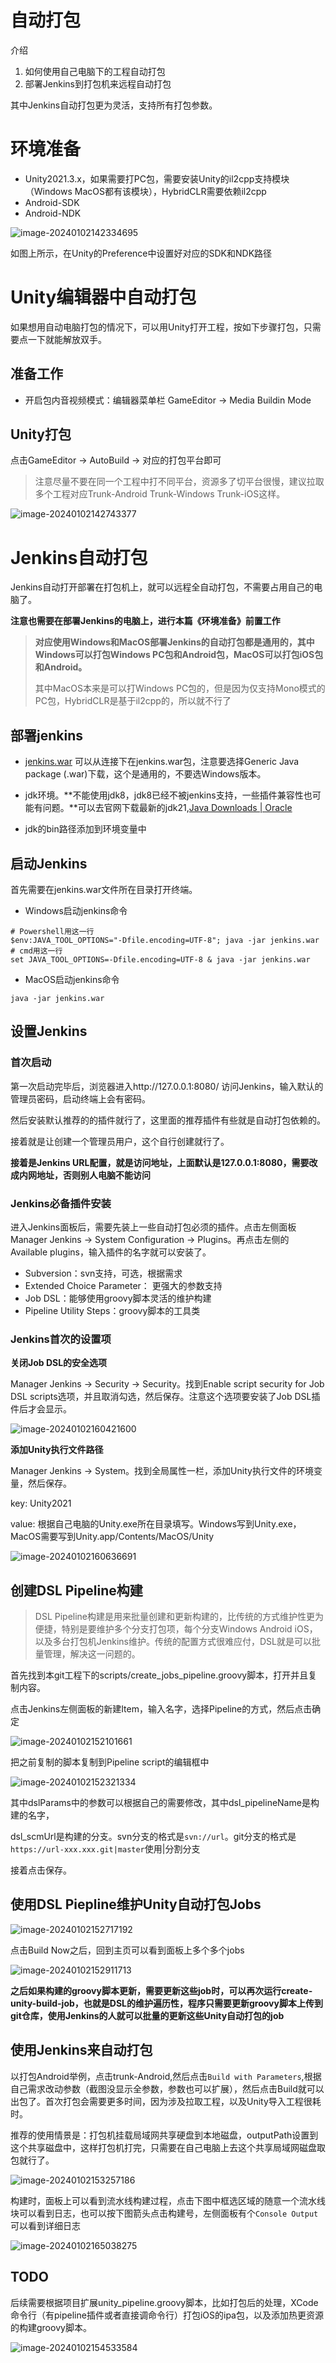 # 自动打包

介绍

1. 如何使用自己电脑下的工程自动打包
2. 部署Jenkins到打包机来远程自动打包

其中Jenkins自动打包更为灵活，支持所有打包参数。

# 环境准备

- Unity2021.3.x，如果需要打PC包，需要安装Unity的il2cpp支持模块（Windows MacOS都有该模块），HybridCLR需要依赖il2cpp
- Android-SDK
- Android-NDK

![image-20240102142334695](img/auto-build1.png)

如图上所示，在Unity的Preference中设置好对应的SDK和NDK路径

# Unity编辑器中自动打包

如果想用自动电脑打包的情况下，可以用Unity打开工程，按如下步骤打包，只需要点一下就能解放双手。

## 准备工作

- 开启包内音视频模式：编辑器菜单栏 GameEditor ->  Media Buildin Mode

## Unity打包

点击GameEditor -> AutoBuild -> 对应的打包平台即可

> 注意尽量不要在同一个工程中打不同平台，资源多了切平台很慢，建议拉取多个工程对应Trunk-Android Trunk-Windows Trunk-iOS这样。 

![image-20240102142743377](img/auto-build2.png)



# Jenkins自动打包

Jenkins自动打开部署在打包机上，就可以远程全自动打包，不需要占用自己的电脑了。

**注意也需要在部署Jenkins的电脑上，进行本篇《环境准备》前置工作**

>  **对应使用Windows和MacOS部署Jenkins的自动打包都是通用的，其中Windows可以打包Windows PC包和Android包，MacOS可以打包iOS包和Android。**
>
> 其中MacOS本来是可以打Windows PC包的，但是因为仅支持Mono模式的PC包，HybridCLR是基于il2cpp的，所以就不行了



## 部署jenkins

- [jenkins.war](https://www.jenkins.io/download/) 可以从连接下在jenkins.war包，注意要选择Generic Java package (.war)下载，这个是通用的，不要选Windows版本。
- jdk环境。**不能使用jdk8，jdk8已经不被jenkins支持，一些插件兼容性也可能有问题。**可以去官网下载最新的jdk21,[Java Downloads | Oracle](https://www.oracle.com/java/technologies/downloads/#java21)

- jdk的bin路径添加到环境变量中

## 启动Jenkins

首先需要在jenkins.war文件所在目录打开终端。

- Windows启动jenkins命令

```shell
# Powershell用这一行
$env:JAVA_TOOL_OPTIONS="-Dfile.encoding=UTF-8"; java -jar jenkins.war
# cmd用这一行
set JAVA_TOOL_OPTIONS=-Dfile.encoding=UTF-8 & java -jar jenkins.war
```

- MacOS启动jenkins命令

```
java -jar jenkins.war
```

## 设置Jenkins

### 首次启动

第一次启动完毕后，浏览器进入http://127.0.0.1:8080/ 访问Jenkins，输入默认的管理员密码，启动终端上会有密码。

然后安装默认推荐的的插件就行了，这里面的推荐插件有些就是自动打包依赖的。

接着就是让创建一个管理员用户，这个自行创建就行了。

**接着是Jenkins URL配置，就是访问地址，上面默认是127.0.0.1:8080，需要改成内网地址，否则别人电脑不能访问**

### Jenkins必备插件安装

进入Jenkins面板后，需要先装上一些自动打包必须的插件。点击左侧面板 Manager Jenkins -> System Configuration -> Plugins。再点击左侧的Available plugins，输入插件的名字就可以安装了。

- Subversion：svn支持，可选，根据需求
- Extended Choice Parameter： 更强大的参数支持
- Job DSL：能够使用groovy脚本灵活的维护构建
- Pipeline Utility Steps：groovy脚本的工具类

### Jenkins首次的设置项

**关闭Job DSL的安全选项**

Manager Jenkins -> Security -> Security。找到Enable script security for Job DSL scripts选项，并且取消勾选，然后保存。注意这个选项要安装了Job DSL插件后才会显示。

![image-20240102160421600](img/auto-build-jenkins6.png)

**添加Unity执行文件路径**

Manager Jenkins -> System。找到全局属性一栏，添加Unity执行文件的环境变量，然后保存。

key: Unity2021

value: 根据自己电脑的Unity.exe所在目录填写。Windows写到Unity.exe，MacOS需要写到Unity.app/Contents/MacOS/Unity

![image-20240102160636691](img/auto-build-jenkins7.png)

## 创建DSL Pipeline构建

>  DSL Pipeline构建是用来批量创建和更新构建的，比传统的方式维护性更为便捷，特别是要维护多个分支打包项，每个分支Windows Android iOS，以及多台打包机Jenkins维护。传统的配置方式很难应付，DSL就是可以批量管理，解决这一问题的。

首先找到本git工程下的scripts/create_jobs_pipeline.groovy脚本，打开并且复制内容。

点击Jenkins左侧面板的新建Item，输入名字，选择Pipeline的方式，然后点击确定

![image-20240102152101661](img/auto-build-jenkins1.png)

把之前复制的脚本复制到Pipeline script的编辑框中

![image-20240102152321334](img/auto-build-jenkins2.png)

其中dslParams中的参数可以根据自己的需要修改，其中dsl_pipelineName是构建的名字，

dsl_scmUrl是构建的分支。svn分支的格式是`svn://url`。git分支的格式是`https://url-xxx.xxx.git|master`使用|分割分支

接着点击保存。

## 使用DSL Piepline维护Unity自动打包Jobs

![image-20240102152717192](img/auto-build-jenkins3.png)

点击Build Now之后，回到主页可以看到面板上多个多个jobs

![image-20240102152911713](img/auto-build-jenkins4.png)

**之后如果构建的groovy脚本更新，需要更新这些job时，可以再次运行create-unity-build-job，也就是DSL的维护遍历性，程序只需要更新groovy脚本上传到git仓库，使用Jenkins的人就可以批量的更新这些Unity自动打包的job**

## 使用Jenkins来自动打包

以打包Android举例，点击trunk-Android,然后点击`Build with Parameters`,根据自己需求改动参数（截图没显示全参数，参数也可以扩展），然后点击Build就可以出包了。首次打包会需要更多时间，因为涉及拉取工程，以及Unity导入工程很耗时。

推荐的使用情景是：打包机挂载局域网共享硬盘到本地磁盘，outputPath设置到这个共享磁盘中，这样打包机打完，只需要在自己电脑上去这个共享局域网磁盘取包就行了。

![image-20240102153257186](img/auto-build-jenkins5.png)



构建时，面板上可以看到流水线构建过程，点击下图中框选区域的随意一个流水线块可以看到日志，也可以按下图箭头点击构建号，左侧面板有个`Console Output`可以看到详细日志

![image-20240102165038275](img/auto-build-jenkins8.png)

## TODO 

后续需要根据项目扩展unity_pipeline.groovy脚本，比如打包后的处理，XCode命令行（有pipeline插件或者直接调命令行）打包iOS的ipa包，以及添加热更资源的构建groovy脚本。

![image-20240102154533584](img/todo1.png)